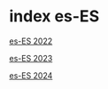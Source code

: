 # index es-ES

<a href="./2022">es-ES 2022</a>

<a href="./2023">es-ES 2023</a>

<a href="./2024">es-ES 2024</a>
